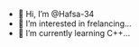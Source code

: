 - 👋 Hi, I’m @Hafsa-34
- 👀 I’m interested in frelancing...
- 🌱 I’m currently learning C++...

<!---
Hafsa-34/Hafsa-34 is a ✨ special ✨ repository because its `README.md` (this file) appears on your GitHub profile.
You can click the Preview link to take a look at your changes.
--->
